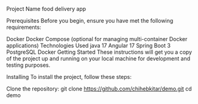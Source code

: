 Project Name
food delivery app

Prerequisites
Before you begin, ensure you have met the following requirements:

Docker
Docker Compose (optional for managing multi-container Docker applications)
Technologies Used
java 17
Angular 17
Spring Boot 3
PostgreSQL
Docker
Getting Started
These instructions will get you a copy of the project up and running on your local machine for development and testing purposes.

Installing
To install the project, follow these steps:

Clone the repository:
git clone  https://github.com/chihebkitar/demo.git
cd demo
